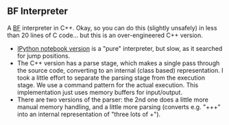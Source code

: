 ## BF Interpreter ##

A [BF](https://en.wikipedia.org/wiki/Brainfuck) interpreter in C++.  Okay, so you can do this (slightly unsafely) in less than 20 lines of C code... but this is an over-engineered C++ version.

   - [IPython notebook version](http://nbviewer.ipython.org/github/MatthewDaws/CPP_Learning/blob/master/bf_interpreter/BF%20Interpreter.ipynb) is a "pure" interpreter, but slow, as it searched for jump positions.
   - The C++ version has a parse stage, which makes a single pass through the source code, converting to an internal (class based) representation.  I took a little effort to separate the parsing stage from the execution stage.  We use a command pattern for the actual execution.  This implementation just uses memory buffers for input/output.
   - There are two versions of the parser: the 2nd one does a little more manual memory handling, and a little more parsing (converts e.g. "+++" into an internal representation of "three lots of +").